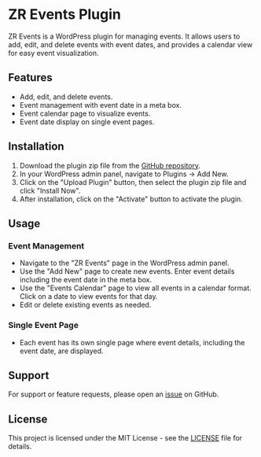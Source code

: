 # ZR Events Plugin

ZR Events is a WordPress plugin for managing events. It allows users to add, edit, and delete events with event dates, and provides a calendar view for easy event visualization.

## Features

- Add, edit, and delete events.
- Event management with event date in a meta box.
- Event calendar page to visualize events.
- Event date display on single event pages.

## Installation

1. Download the plugin zip file from the [GitHub repository](https://github.com/zahedur/wp-plugins-zr-events).
2. In your WordPress admin panel, navigate to Plugins -> Add New.
3. Click on the "Upload Plugin" button, then select the plugin zip file and click "Install Now".
4. After installation, click on the "Activate" button to activate the plugin.

## Usage

### Event Management

- Navigate to the "ZR Events" page in the WordPress admin panel.
- Use the "Add New" page to create new events. Enter event details including the event date in the meta box.
- Use the "Events Calendar" page to view all events in a calendar format. Click on a date to view events for that day.
- Edit or delete existing events as needed.

### Single Event Page

- Each event has its own single page where event details, including the event date, are displayed.

## Support

For support or feature requests, please open an [issue](https://github.com/example/zr-events-plugin/issues) on GitHub.

## License

This project is licensed under the MIT License - see the [LICENSE](LICENSE) file for details.
